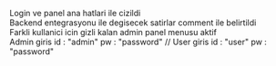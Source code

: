Login ve panel ana hatlari ile cizildi  
Backend entegrasyonu ile degisecek satirlar comment ile belirtildi  
Farkli kullanici icin gizli kalan admin panel menusu aktif  
Admin giris id : "admin" pw : "password" // User giris id : "user" pw : "password"  
